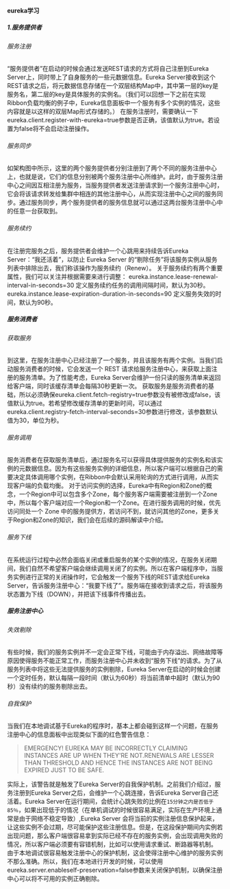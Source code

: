 #### eureka学习

##### 1.服务提供者

###### 服务注册

“服务提供者”在启动的时候会通过发送REST请求的方式将自己注册到Eureka Server上，同时带上了自身服务的一些元数据信息。Eureka Server接收到这个REST请求之后，将元数据信息存储在一个双层结构Map中，其中第一层的key是服务名，第二层的key是具体服务的实例名。（我们可以回想一下之前在实现Ribbon负载均衡的例子中，Eureka信息面板中一个服务有多个实例的情况，这些内容就是以这样的双层Map形式存储的。）
在服务注册时，需要确认一下 eureka.client.register-with-eureka=true参数是否正确，该值默认为true。若设置为false将不会启动注册操作。

###### 服务同步

如架构图中所示，这里的两个服务提供者分别注册到了两个不同的服务注册中心上，也就是说，它们的信息分别被两个服务注册中心所维护。此时，由于服务注册中心之间因互相注册为服务，当服务提供者发送注册请求到一个服务注册中心时，它会将该请求转发给集群中相连的其他注册中心，从而实现注册中心之间的服务同步。通过服务同步，两个服务提供者的服务信息就可以通过这两台服务注册中心中的任意一台获取到。

###### 服务续约

在注册完服务之后，服务提供者会维护一个心跳用来持续告诉Eureka Server：“我还活着”，以防止 Eureka Server 的“剔除任务”将该服务实例从服务列表中排除出去，我们称该操作为服务续约（Renew）。
关于服务续约有两个重要属性，我们可以关注并根据需要来进行调整：
eureka.instance.lease-renewal-interval-in-seconds=30 定义服务续约任务的调用间隔时间，默认为30秒。
eureka.instance.lease-expiration-duration-in-seconds=90 定义服务失效的时间，默认为90秒。

##### 服务消费者

###### 获取服务

到这里，在服务注册中心已经注册了一个服务，并且该服务有两个实例。当我们启动服务消费者的时候，它会发送一个 REST 请求给服务注册中心，来获取上面注册的服务清单。为了性能考虑，Eureka Server会维护一份只读的服务清单来返回给客户端，同时该缓存清单会每隔30秒更新一次。
获取服务是服务消费者的基础，所以必须确保eureka.client.fetch-registry=true参数没有被修改成false，该值默认为true。若希望修改缓存清单的更新时间，可以通过eureka.client.registry-fetch-interval-seconds=30参数进行修改，该参数默认值为30，单位为秒。

###### 服务调用

服务消费者在获取服务清单后，通过服务名可以获得具体提供服务的实例名和该实例的元数据信息。因为有这些服务实例的详细信息，所以客户端可以根据自己的需要决定具体调用哪个实例，在Ribbon中会默认采用轮询的方式进行调用，从而实现客户端的负载均衡。
对于访问实例的选择，Eureka中有Region和Zone的概念，一个Region中可以包含多个Zone，每个服务客户端需要被注册到一个Zone中，所以每个客户端对应一个Region和一个Zone。在进行服务调用的时候，优先访问同处一个 Zone 中的服务提供方，若访问不到，就访问其他的Zone，更多关于Region和Zone的知识，我们会在后续的源码解读中介绍。

###### 服务下线

在系统运行过程中必然会面临关闭或重启服务的某个实例的情况，在服务关闭期间，我们自然不希望客户端会继续调用关闭了的实例。所以在客户端程序中，当服务实例进行正常的关闭操作时，它会触发一个服务下线的REST请求给Eureka Server，告诉服务注册中心：“我要下线了”。服务端在接收到请求之后，将该服务状态置为下线（DOWN），并把该下线事件传播出去。

##### 服务注册中心

###### 失效剔除

有些时候，我们的服务实例并不一定会正常下线，可能由于内存溢出、网络故障等原因使得服务不能正常工作，而服务注册中心并未收到“服务下线”的请求。为了从服务列表中将这些无法提供服务的实例剔除，Eureka Server在启动的时候会创建一个定时任务，默认每隔一段时间（默认为60秒）将当前清单中超时（默认为90秒）没有续约的服务剔除出去。

###### 自我保护

当我们在本地调试基于Eureka的程序时，基本上都会碰到这样一个问题，在服务注册中心的信息面板中出现类似下面的红色警告信息：

> EMERGENCY! EUREKA MAY BE INCORRECTLY CLAIMING INSTANCES ARE UP WHEN THEY'RE NOT.RENEWALS ARE LESSER THAN THRESHOLD AND HENCE THE INSTANCES ARE NOT BEING EXPIRED JUST TO BE SAFE.

实际上，该警告就是触发了Eureka Server的自我保护机制。之前我们介绍过，服务注册到Eureka Server之后，会维护一个心跳连接，告诉Eureka Server自己还活着。Eureka Server在运行期间，会统计心跳失败的比例在`15分钟之内是否低于85％`，如果出现低于的情况（在单机调试的时候很容易满足，实际在生产环境上通常是由于网络不稳定导致）,Eureka Server 会将当前的实例注册信息保护起来，让这些实例不会过期，尽可能保护这些注册信息。但是，在这段保护期间内实例若出现问题，那么客户端很容易拿到实际已经不存在的服务实例，会出现调用失败的情况，所以客户端必须要有容错机制，比如可以使用请求重试、断路器等机制。
由于本地调试很容易触发注册中心的保护机制，这会使得注册中心维护的服务实例不那么准确。所以，我们在本地进行开发的时候，可以使用 eureka.server.enableself-preservation=false参数来关闭保护机制，以确保注册中心可以将不可用的实例正确剔除。